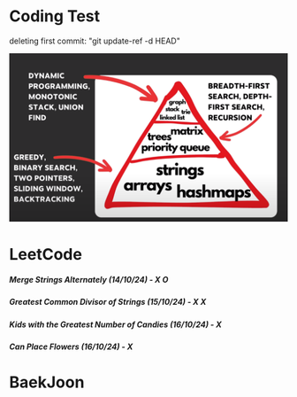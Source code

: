# Coding Test

deleting first commit: "git update-ref -d HEAD"


![Image](image.png)

# LeetCode
##### Merge Strings Alternately (14/10/24) - X O
##### Greatest Common Divisor of Strings (15/10/24) - X X
##### Kids with the Greatest Number of Candies (16/10/24) - X
##### Can Place Flowers (16/10/24) - X

# BaekJoon
##### 

